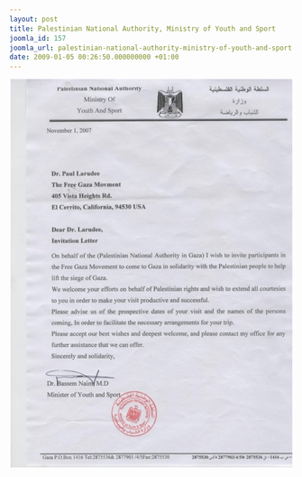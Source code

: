 ```yaml
---
layout: post
title: Palestinian National Authority, Ministry of Youth and Sport
joomla_id: 157
joomla_url: palestinian-national-authority-ministry-of-youth-and-sport
date: 2009-01-05 00:26:50.000000000 +01:00
---
```

<p align="center"><img src="../../uploads/image_gallery/invitationpa500.jpg" border="0" width="500" height="688" /></p>
